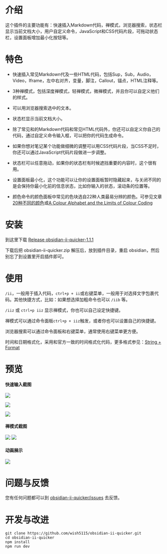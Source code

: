 # 介绍

这个插件的主要功能有：快速插入Markdown代码，禅模式，浏览器搜索，状态栏显示当前文档大小，用户自定义命令，JavaScript和CSS代码片段，可拖动状态栏，设置面板增加最小化按钮等。


# 特色

- 快速插入常见Markdown代及一些HTML代码，包括Sup，Sub，Audio，Video，Iframe，左中右对齐，变量，脚注，Callout，锚点，HTML注释等。

- 3种禅模式，包括深度禅模式，轻禅模式，微禅模式，并且你可以自定义他们的样式。

- 可以用浏览器搜索选中的文本。

- 状态栏显示当前文档大小。

- 除了常见和的Markdown代码和常见HTML代码外，你还可以自定义你自己的代码，通过自定义命令输入框，可以把你的代码生成命令。

- 如果你想对笔记某个功能做细微的调整可以用CSS代码片段，当CSS不足时，你还可以通过JavaScript代码片段做进一步调整。

- 状态栏可以任意拖动，如果你的状态栏有时候遮挡重要的内容时，这个很有用。

- 设置面板最小化，这个功能可以让你的设置面板暂时隐藏起来，与关闭不同的是会保持你最小化前的信息状态，比如你输入的状态，滚动条的位置等。

- 颜色命令的颜色面板中常见的色块选自22种人类最易分辨的颜色。可参见文章[20种不同的颜色](https://zhuanlan.zhihu.com/p/508870810)或[A Colour Alphabet and the Limits of Colour Coding](https://www.researchgate.net/publication/237005166_A_Colour_Alphabet_and_the_Limits_of_Colour_Coding)


# 安装

到这里下载 [Release obsidian-ii-quicker-1.1.1](https://github.com/wish5115/obsidian-ii-quicker/releases/tag/1.1.1)

下载后把 obsidian-ii-quicker.zip 解压后，放到插件目录，重启 obsidian，然后别忘了到设置里开启插件即可。


# 使用

`/ii`，一般用于插入代码，`ctrl+p + ii`或右键菜单，一般用于对选择文字包裹代码。其他快捷方式，比如：如果想选择加粗命令也可以 `/iib` 等。

`/iiz` 或 `ctrl+p iiz` 显示禅模式，你也可以自己设定快捷键。

禅模式可以通过命令面板`ctrl+p + iiz`触发，或者你也可以设置自己的快捷键。

浏览器搜索可以通过命令面板和右键菜单，通常使用右键菜单更方便。

时间和日期格式化，采用和官方一致的时间格式化代码，更多格式参见：[String + Format](https://momentjs.com/docs/#/parsing/string-format/)

# 预览

#### 快速输入截图

![](https://cdn.jsdelivr.net/gh/wish5115/obsidian-ii-quicker@main/assets/screenshots/list1.png)

![](https://cdn.jsdelivr.net/gh/wish5115/obsidian-ii-quicker@main/assets/screenshots/list2.png)

![](https://cdn.jsdelivr.net/gh/wish5115/obsidian-ii-quicker@main/assets/screenshots/image-modal.webp)

#### 禅模式截图

![](https://cdn.jsdelivr.net/gh/wish5115/obsidian-ii-quicker@main/assets/screenshots/zen-light.png)
![](https://cdn.jsdelivr.net/gh/wish5115/obsidian-ii-quicker@main/assets/screenshots/zen-dark.png)

#### 动画展示

![](https://cdn.jsdelivr.net/gh/wish5115/obsidian-ii-quicker@main/assets/screenshots/iiplugin.gif)


# 问题与反馈

您有任何问题都可以到 [obsidian-ii-quicker/issues](https://github.com/wish5115/obsidian-ii-quicker/issues) 去反馈。

# 开发与改进

```
git clone https://github.com/wish5115/obsidian-ii-quicker.git
cd obsidian-ii-quicker
npm install
npm run dev
```
